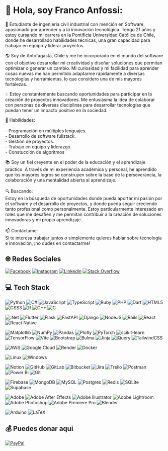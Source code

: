 # 👋 Hola, soy Franco Anfossi:
🚀 Estudiante de ingenieria civil industrial con mención en Software, apasionado por aprender y a la innovación tecnológica. Tengo 21 años y estoy cursando mi carrera en la Pontificia Universidad Católica de Chile, donde he desarrollado habilidades técnicas, una gran capacidad para trabajar en equipo y liderar proyectos.

🌎 Soy de Antofagasta, Chile y me he incorporado en el mundo del software con el objetivo desarrollar mi creatividad y diseñar soluciones que permitan optimizar o generar un cambio. Mi curiosidad y mi facilidad para aprender cosas nuevas me han permitido adaptarme rápidamente a diversas tecnologías y herramientas, lo que considero una de mis mayores fortalezas.

💡 Estoy constantemente buscando oportunidades para participar en la creación de proyectos innovadores. Me entusiasma la idea de colaborar con personas de diversas disciplinas para desarrollar tecnologías que puedan tener un impacto positivo en la sociedad.

🔨 Habilidades:<br><br>- Programación en múltiples lenguajes.<br>- Desarrollo de software fullstack.<br>- Gestión de proyectos.<br>- Trabajo en equipo y liderazgo.<br>- Constucción de algoritmos

📚 Soy un fiel creyente en el poder de la educación y el aprendizaje práctico. A través de mi experiencia académica y personal, he aprendido que los mayores logros se construyen sobre la base de la perseverancia, la colaboración y una mentalidad abierta al aprendizaje.<br><br>🔍 Buscando:<br>Estoy en la búsqueda de oportunidades donde pueda aportar mi pasión por el software y el desarrollo de proyectos, y donde pueda seguir creciendo tanto profesional como personalmente. Estoy particularmente interesado en roles que me desafíen y me permitan contribuir a la creación de soluciones innovadoras y mi propio aprendizaje.<br><br>📫 Contáctame:<br>Si te interesa trabajar juntos o simplemente quieres hablar sobre tecnología e innovación, ¡no dudes en contactarme!


## 🌐 Redes Sociales
[![Facebook](https://img.shields.io/badge/Facebook-%231877F2.svg?logo=Facebook&logoColor=white)](https://facebook.com/franco.anfossisignorelli) [![Instagram](https://img.shields.io/badge/Instagram-%23E4405F.svg?logo=Instagram&logoColor=white)](https://instagram.com/franco_anfossi) [![LinkedIn](https://img.shields.io/badge/LinkedIn-%230077B5.svg?logo=linkedin&logoColor=white)](https://linkedin.com/in/franco-anfossi) [![Stack Overflow](https://img.shields.io/badge/-Stackoverflow-FE7A16?logo=stack-overflow&logoColor=white)](https://stackoverflow.com/users/23476953) 

## 💻 Tech Stack
![Python](https://img.shields.io/badge/python-3670A0?style=flat-square&logo=python&logoColor=ffdd54) ![C#](https://img.shields.io/badge/c%23-%23239120.svg?style=flat-square&logo=csharp&logoColor=white) ![JavaScript](https://img.shields.io/badge/javascript-%23323330.svg?style=flat-square&logo=javascript&logoColor=%23F7DF1E) ![TypeScript](https://img.shields.io/badge/typescript-%23007ACC.svg?style=flat-square&logo=typescript&logoColor=white) ![Ruby](https://img.shields.io/badge/ruby-%23CC342D.svg?style=flat-square&logo=ruby&logoColor=white) ![PHP](https://img.shields.io/badge/php-%23777BB4.svg?style=flat-square&logo=php&logoColor=white) ![Dart](https://img.shields.io/badge/dart-%230175C2.svg?style=flat-square&logo=dart&logoColor=white) ![HTML5](https://img.shields.io/badge/html5-%23E34F26.svg?style=flat-square&logo=html5&logoColor=white) ![CSS3](https://img.shields.io/badge/css3-%231572B6.svg?style=flat-square&logo=css3&logoColor=white) ![R](https://img.shields.io/badge/R-%23276DC3.svg?style=flat-square&logo=r&logoColor=white) ![C++](https://img.shields.io/badge/C++-%2300599C.svg?style=flat-square&logo=c%2B%2B&logoColor=white) ![C](https://img.shields.io/badge/C-00599C?style=flat-square&logo=c&logoColor=white) 

![.Net](https://img.shields.io/badge/.NET-5C2D91?style=flat-square&logo=.net&logoColor=white) ![Flutter](https://img.shields.io/badge/Flutter-%2302569B.svg?style=flat-square&logo=Flutter&logoColor=white) ![Flask](https://img.shields.io/badge/flask-%23000.svg?style=flat-square&logo=flask&logoColor=white) ![FastAPI](https://img.shields.io/badge/FastAPI-005571?style=flat-square&logo=fastapi) ![Django](https://img.shields.io/badge/django-%23092E20.svg?style=flat-square&logo=django&logoColor=white) ![NodeJS](https://img.shields.io/badge/node.js-6DA55F?style=flat-square&logo=node.js&logoColor=white) ![Rails](https://img.shields.io/badge/rails-%23CC0000.svg?style=flat-square&logo=ruby-on-rails&logoColor=white) ![React](https://img.shields.io/badge/react-%2320232a.svg?style=flat-square&logo=react&logoColor=%2361DAFB) ![React Native](https://img.shields.io/badge/react_native-%2320232a.svg?style=flat-square&logo=react&logoColor=%2361DAFB) 


![Matplotlib](https://img.shields.io/badge/Matplotlib-%23ffffff.svg?style=flat-square&logo=Matplotlib&logoColor=black) ![NumPy](https://img.shields.io/badge/numpy-%23013243.svg?style=flat-square&logo=numpy&logoColor=white) ![Pandas](https://img.shields.io/badge/pandas-%23150458.svg?style=flat-square&logo=pandas&logoColor=white) ![Plotly](https://img.shields.io/badge/Plotly-%233F4F75.svg?style=flat-square&logo=plotly&logoColor=white) ![PyTorch](https://img.shields.io/badge/PyTorch-%23EE4C2C.svg?style=flat-square&logo=PyTorch&logoColor=white) ![scikit-learn](https://img.shields.io/badge/scikit--learn-%23F7931E.svg?style=flat-square&logo=scikit-learn&logoColor=white) ![TensorFlow](https://img.shields.io/badge/TensorFlow-%23FF6F00.svg?style=flat-square&logo=TensorFlow&logoColor=white) ![Vite](https://img.shields.io/badge/vite-%23646CFF.svg?style=flat-square&logo=vite&logoColor=white) ![Bootstrap](https://img.shields.io/badge/bootstrap-%238511FA.svg?style=flat-square&logo=bootstrap&logoColor=white) ![Bulma](https://img.shields.io/badge/bulma-00D0B1?style=flat-square&logo=bulma&logoColor=white) ![Jinja](https://img.shields.io/badge/jinja-white.svg?style=flat-square&logo=jinja&logoColor=black) ![jQuery](https://img.shields.io/badge/jquery-%230769AD.svg?style=flat-square&logo=jquery&logoColor=white) ![TailwindCSS](https://img.shields.io/badge/tailwindcss-%2338B2AC.svg?style=flat-square&logo=tailwind-css&logoColor=white) 

![AWS](https://img.shields.io/badge/AWS-%23FF9900.svg?style=flat-square&logo=amazon-aws&logoColor=white) ![Google Cloud](https://img.shields.io/badge/GoogleCloud-%234285F4.svg?style=flat-square&logo=google-cloud&logoColor=white) ![Render](https://img.shields.io/badge/Render-%46E3B7.svg?style=flat-square&logo=render&logoColor=white) ![Docker](https://img.shields.io/badge/docker-%230db7ed.svg?style=flat-square&logo=docker&logoColor=white) 

![Linux](https://img.shields.io/badge/Linux-FCC624?style=flat-square&logo=linux&logoColor=black) ![Windows](https://img.shields.io/badge/Windows-0078D6?style=flat-square&logo=windows&logoColor=white) 

![Notion](https://img.shields.io/badge/Notion-%23000000.svg?style=flat-square&logo=notion&logoColor=white) ![GitHub](https://img.shields.io/badge/github-%23121011.svg?style=flat-square&logo=github&logoColor=white) ![GitLab](https://img.shields.io/badge/gitlab-%23181717.svg?style=flat-square&logo=gitlab&logoColor=red) ![Bitbucket](https://img.shields.io/badge/bitbucket-%230047B3.svg?style=flat-square&logo=bitbucket&logoColor=white) ![Jira](https://img.shields.io/badge/Jira-0052CC?style=flat-square&logo=jira&logoColor=white) ![Trello](https://img.shields.io/badge/Trello-0079BF?style=flat-square&logo=trello&logoColor=white) ![Postman](https://img.shields.io/badge/Postman-FF6C37?style=flat-square&logo=postman&logoColor=white) ![Power Bi](https://img.shields.io/badge/power_bi-F2C811?style=flat-square&logo=powerbi&logoColor=black) ![Git](https://img.shields.io/badge/git-%23F05032.svg?style=flat-square&logo=git&logoColor=white) 


![Firebase](https://img.shields.io/badge/Firebase-039BE5?style=flat-square&logo=Firebase&logoColor=yellow) ![MongoDB](https://img.shields.io/badge/MongoDB-%234ea94b.svg?style=flat-square&logo=mongodb&logoColor=white) ![MySQL](https://img.shields.io/badge/mysql-%2300000f.svg?style=flat-square&logo=mysql&logoColor=white) ![Postgres](https://img.shields.io/badge/postgres-%23316192.svg?style=flat-square&logo=postgresql&logoColor=white) ![Redis](https://img.shields.io/badge/redis-%23DD0031.svg?style=flat-square&logo=redis&logoColor=white) ![SQLite](https://img.shields.io/badge/sqlite-%2307405e.svg?style=flat-square&logo=sqlite&logoColor=white) ![Supabase](https://img.shields.io/badge/Supabase-3ECF8E?style=flat-square&logo=supabase&logoColor=white) 

![Adobe](https://img.shields.io/badge/adobe-%23FF0000.svg?style=flat-square&logo=adobe&logoColor=white) ![Adobe After Effects](https://img.shields.io/badge/Adobe%20After%20Effects-9999FF.svg?style=flat-square&logo=Adobe%20After%20Effects&logoColor=white) ![Adobe Illustrator](https://img.shields.io/badge/adobe%20illustrator-%23FF9A00.svg?style=flat-square&logo=adobe%20illustrator&logoColor=white) ![Adobe Lightroom](https://img.shields.io/badge/Adobe%20Lightroom-31A8FF.svg?style=flat-square&logo=Adobe%20Lightroom&logoColor=white) ![Adobe Photoshop](https://img.shields.io/badge/adobe%20photoshop-%2331A8FF.svg?style=flat-square&logo=adobe%20photoshop&logoColor=white) ![Adobe Premiere Pro](https://img.shields.io/badge/Adobe%20Premiere%20Pro-9999FF.svg?style=flat-square&logo=Adobe%20Premiere%20Pro&logoColor=white) ![Blender](https://img.shields.io/badge/blender-%23F5792A.svg?style=flat-square&logo=blender&logoColor=white)

![Arduino](https://img.shields.io/badge/Arduino-00979D?style=flat-square&logo=arduino&logoColor=white) ![LaTeX](https://img.shields.io/badge/latex-%23008080.svg?style=flat-square&logo=latex&logoColor=white) 

## 💰 Puedes donar aqui
[![PayPal](https://img.shields.io/badge/PayPal-00457C?style=for-the-badge&logo=paypal&logoColor=white)](https://paypal.me/FrancoAnfossi) 
